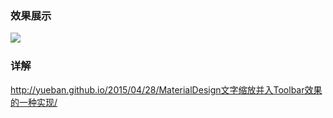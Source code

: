 ### 效果展示
<img style="float:left;"  src="https://raw.githubusercontent.com/yueban/MaterialTextScaleToolbarDemo/master/MaterialTextScaleToolbarDemo.gif">
<br style="clear:both" />

### 详解
http://yueban.github.io/2015/04/28/MaterialDesign文字缩放并入Toolbar效果的一种实现/